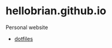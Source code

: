 # hellobrian.github.io
Personal website

- [dotfiles](https://gist.github.com/hellobrian/96ae2c4854c736cdc2c50922c46b2885)
